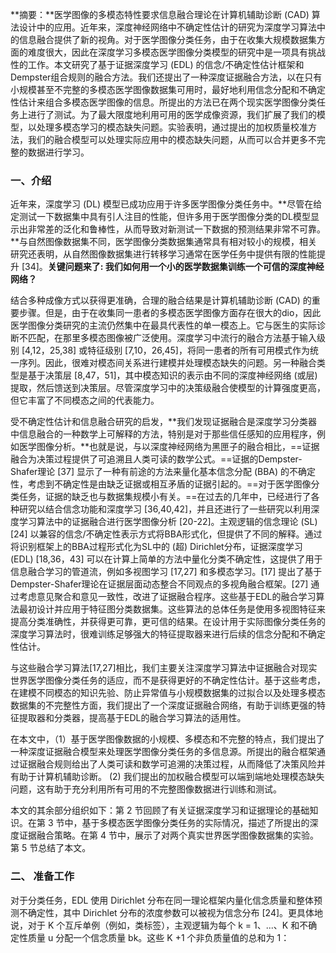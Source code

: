 **摘要：**医学图像的多模态特性要求信息融合理论在计算机辅助诊断 (CAD) 算法设计中的应用。近年来，深度神经网络中不确定性估计的研究为深度学习算法中的信息融合提供了新的视角。对于医学图像分类任务，由于在收集大规模数据集方面的难度很大，因此在深度学习多模态医学图像分类模型的研究中是一项具有挑战性的工作。本文研究了基于证据深度学习 (EDL) 的信念/不确定性估计框架和Dempster组合规则的融合方法。我们还提出了一种深度证据融合方法，以在只有小规模甚至不完整的多模态医学图像数据集可用时，最好地利用信念分配和不确定性估计来组合多模态医学图像的信息。所提出的方法已在两个现实医学图像分类任务上进行了测试。为了最大限度地利用可用的医学成像资源，我们扩展了我们的模型，以处理多模态学习的模态缺失问题。实验表明，通过提出的加权质量校准方法，我们的融合模型可以处理实际应用中的模态缺失问题，从而可以合并更多不完整的数据进行学习。

### 一、介绍

近年来，深度学习 (DL) 模型已成功应用于许多医学图像分类任务中。**尽管在给定测试一下数据集中具有引人注目的性能，但许多用于医学图像分类的DL模型显示出非常差的泛化和鲁棒性，从而导致对新测试一下数据的预测结果非常不可靠。**与自然图像数据集不同，医学图像分类数据集通常具有相对较小的规模，相关研究还表明，从自然图像数据集进行转移学习通常在医学任务中提供有限的性能提升 [34]。**关键问题来了: 我们如何用一个小的医学数据集训练一个可信的深度神经网络？**

结合多种成像方式以获得更准确，合理的融合结果是计算机辅助诊断 (CAD) 的重要步骤。但是，由于在收集同一患者的多模态医学图像方面存在很大的dio，因此医学图像分类研究的主流仍然集中在最具代表性的单一模态上。它与医生的实际诊断不匹配，在那里多模态图像被广泛使用。深度学习中流行的融合方法基于输入级别 [4,12，25,38] 或特征级别 [7,10，26,45]，将同一患者的所有可用模式作为统一序列。因此，很难对模态间关系进行建模并处理模态缺失的问题。另一种融合类型是基于决策层 [8,47，51]，其中模态知识的表示由不同的深度神经网络 (或层) 提取，然后馈送到决策层。尽管深度学习中的决策级融合使模型的计算强度更高，但它丰富了不同模态之间的代表能力。

受不确定性估计和信息融合研究的启发，**我们发现证据融合是深度学习分类器中信息融合的一种数学上可解释的方法，特别是对于那些信任感知的应用程序，例如医学图像分析。**也就是说，与以深度神经网络为黑匣子的融合相比，==证据融合为决策过程提供了可追溯且人类可读的数学公式。==证据的Dempster-Shafer理论 [37] 显示了一种有前途的方法来量化基本信念分配 (BBA) 的不确定性，考虑到不确定性是由缺乏证据或相互矛盾的证据引起的。==对于医学图像分类任务，证据的缺乏也与数据集规模小有关。==在过去的几年中，已经进行了各种研究以结合信念功能和深度学习 [36,40,42]，并且还进行了一些研究以利用深度学习算法中的证据融合进行医学图像分析 [20-22]。主观逻辑的信念理论 (SL) [24] 以兼容的信念/不确定性表示方式将BBA形式化，但提供了不同的解释。通过将识别框架上的BBA过程形式化为SL中的 (超) Dirichlet分布，证据深度学习 (EDL) [18,36，43] 可以在计算上简单的方法中量化分类不确定性，这提供了用于信息融合学习的管道流，例如多视图学习 [17,27] 和多模态学习。[17] 提出了基于Dempster-Shafer理论在证据层面动态整合不同观点的多视角融合框架。[27] 通过考虑意见聚合和意见一致性，改进了证据融合程序。这些基于EDL的融合学习算法最初设计并应用于特征图分类数据集。这些算法的总体任务是使用多视图特征来提高分类准确性，并获得更可靠，更可信的结果。在设计用于实际图像分类任务的深度学习算法时，很难训练足够强大的特征提取器来进行后续的信念分配和不确定性估计。

与这些融合学习算法[17,27]相比，我们主要关注深度学习算法中证据融合对现实世界医学图像分类任务的适应，而不是获得更好的不确定性估计。基于这些考虑，在建模不同模态的知识先验、防止异常值与小规模数据集的过拟合以及处理多模态数据集的不完整性方面，我们提出了一个深度证据融合网络，有助于训练更强的特征提取器和分类器，提高基于EDL的融合学习算法的适用性。

在本文中，（1）基于医学图像数据的小规模、多模态和不完整的特点，我们提出了一种深度证据融合模型来处理医学图像分类任务的多信息源。所提出的融合框架通过证据融合规则给出了人类可读和数学可追溯的决策过程，从而降低了决策风险并有助于计算机辅助诊断。 (2) 我们提出的加权融合模型可以端到端地处理模态缺失问题，这有助于充分利用所有可用的不完整图像数据进行训练和测试。

本文的其余部分组织如下：第 2 节回顾了有关证据深度学习和证据理论的基础知识。在第 3 节中，基于多模态医学图像分类任务的实际情况，描述了所提出的深度证据融合策略。在第 4 节中，展示了对两个真实世界医学图像数据集的实验。第 5 节总结了本文。

### 二、 准备工作 

对于分类任务，EDL 使用 Dirichlet 分布在同一理论框架内量化信念质量和整体预测不确定性，其中 Dirichlet 分布的浓度参数可以被视为信念分布 [24]。更具体地说，对于 K 个互斥单例（例如，类标签），主观逻辑为每个 k = 1、...、K 和不确定性质量 u 分配一个信念质量 bk。这些 K +1 个非负质量值的总和为 1：